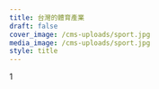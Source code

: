 ```yaml
---
title: 台灣的體育產業
draft: false
cover_image: /cms-uploads/sport.jpg
media_image: /cms-uploads/sport.jpg
style: title
---
```

1